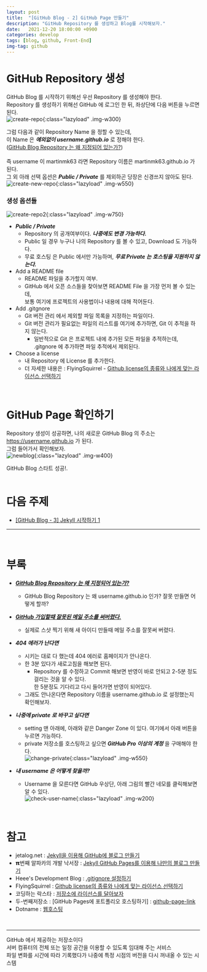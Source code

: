 ```yaml
---
layout: post
title:  "[GitHub Blog - 2] GitHub Page 만들기"
description: "GitHub Repository 를 생성하고 Blog를 시작해보자."
date:   2021-12-20 18:00:00 +0900
categories: develop
tags: [blog, github, Front-End]
img-tag: github
---
```


# GitHub Repository 생성
 GitHub Blog 를 시작하기 위해선 우선 
 <span class="tooltip" id="id-1">Repository</span> 를 생성해야 한다.  
 Repository 를 생성하기 위해선 GitHub 에 로그인 한 뒤, 좌상단에 다음 버튼을 누르면 된다.  
![create-repo](/assets/img/post-img/start-github-github/create-repo.png){:class="lazyload" .img-w300}


그럼 다음과 같이 Repository Name 을 정할 수 있는데,   
이 Name 은 ***예외없이 username.github.io*** 로 정해야 한다.   
([GitHub Blog Repository 는 왜 지정되어 있는가?][repository-link])  
<br>
즉 username 이 martinmk63 라면 Repository 이름은 martinmk63.github.io 가 된다.  
그 외 아래 선택 옵션은 ***Public / Private*** 를 제외하곤 당장은 신경쓰지 않아도 된다.  
![create-new-repo](/assets/img/post-img/start-github-github/create-new-repo.png){:class="lazyload" .img-w550}  


### 생성 옵션들 ###
![create-repo2](/assets/img/post-img/start-github-github/create-repo2.png){:class="lazyload" .img-w750}  

- ***Public / Private***
  - Repository 의 공개여부이다. ***나중에도 변경 가능하다.***
  - Public 일 경우 누구나 나의 Repository 를 볼 수 있고, Download 도 가능하다.
  - 무료 <span class="tooltip" id="id-2">호스팅</span> 은 Public 에서만 가능하며, ***무료 Private 는 호스팅을 지원하지 않는다.***
- Add a README file
  - README 파일을 추가할지 여부.
  - GitHub 에서 오픈 소스들을 찾아보면 README File 을 가장 먼저 볼 수 있는데,    
   보통 여기에 프로젝트의 사용법이나 내용에 대해 적어둔다.
- Add .gitgnore
  - Git
  <span class="tooltip" id="id-3">버전 관리</span> 에서 제외할 파일 목록을 지정하는 파일이다.
  - Git 버전 관리가 필요없는 파일의 리스트를 여기에 추가하면, Git 이 추적을 하지 않는다.
    - 일반적으로 Git 은 프로젝트 내에 추가된 모든 파일을 추적하는데, .gitgnore 에 추가하면 파일 추적에서 제외된다.
- Choose a license
  - 내 Repository 에 License 를 추가한다.
  - 더 자세한 내용은 : FlyingSquirrel - [Github license의 종류와 나에게 맞는 라이선스 선택하기][git-license-link]  
<br>

# GitHub Page 확인하기
Repository 생성이 성공하면, 나의 새로운 GitHub Blog 의 주소는 https://username.github.io 가 된다.  
그럼 들어가서 확인해보자.  
![newblog](/assets/img/post-img/start-github-github/newblog.png){:class="lazyload" .img-w400}      

GitHub Blog 스타트 성공!.  
<br>


# 다음 주제
- [[GitHub Blog - 3] Jekyll 시작하기 1][jekyll-link]  
<hr>
<br>

# 부록

- ***[GitHub Blog Repository 는 왜 지정되어 있는가?][repository-link]***
  - GitHub Blog Repository 는 왜 username.github.io 인가? 잘못 만들면 어떻게 할까?
  

- ***[GitHub 가입할때 잘못된 메일 주소를 써버렸다.][github-mail-error-link]***  
  - 실제로 스샷 찍기 위해 새 아이디 만들때 메일 주소를 잘못써 버렸다.  


- ***404 에러가 난다면*** 
  - 시키는 대로 다 했는데 404 에러로 홈페이지가 안나온다.
  - 한 3분 있다가 새로고침을 해보면 된다.  
    - Repository 를 수정하고 Commit 해보면 반영이 바로 안되고 2-5분 정도 걸리는 것을 알 수 있다.   
    한 5분정도 기다리고 다시 들어가면 반영이 되어있다.  
  - 그래도 안나온다면 Repository 이름을 username.github.io 로 설정했는지 확인해보자.


- ***나중에 private 로 바꾸고 싶다면***  
  - setting 맨 아래에, 아래와 같은 Danger Zone 이 있다. 여기에서 아래 버튼을 누르면 가능하다.  
  - private 저장소를 호스팅하고 싶으면 ***GitHub Pro 이상의 계정*** 을 구매해야 한다.   
  ![change-private](/assets/img/post-img/start-github-github/change-private.png){:class="lazyload" .img-w550}  



- ***내 username 은 어떻게 찾을까?***
  - Username 을 모른다면 GitHub 우상단, 아래 그림의 빨간 네모를 클릭해보면 알 수 있다.    
  ![check-user-name](/assets/img/post-img/start-github-github/check-user-name.png){:class="lazyload" .img-w200}

<br>

  
  
# 참고
- jetalog.net : [Jekyll을 이용해 GitHub에 블로그 만들기][jetalog-link]
- 𝝿번째 알파카의 개발 낙서장 : [Jekyll GitHub Pages를 이용해 나만의 블로그 만들기][알파카-link]
- Heee's Development Blog : [.gitignore 설정하기][gitignore-link]
- FlyingSquirrel : [Github license의 종류와 나에게 맞는 라이선스 선택하기][git-license-link]
- 코딩하는 락스타 : [저장소에 라이선스를 달아보자][corock-link]
- 두-번째저장소 : [GitHub Pages에 포트폴리오 호스팅하기] : [github-page-link]
- Dotname : [웹호스팅][webhosting-link]
<br>

<hr>
<div class="tooltip-desc">
  <div class="tooltip-description" id="desc-1">GitHub 에서 제공하는 저장소이다</div>
  <div class="tooltip-description" id="desc-2">서버 컴퓨터의 전체 또는 일정 공간을 이용할 수 있도록 임대해 주는 서비스</div>
  <div class="tooltip-description" id="desc-3">파일 변화를 시간에 따라 기록했다가 나중에 특정 시점의 버전을 다시 꺼내올 수 있는 시스템</div>
</div>

[github-mail-error-link]: /bugs/2021/12/20/github-join-email-error.html
[jetalog-link]: https://jetalog.net/86
[알파카-link]: https://blog.itcode.dev/posts/2021/06/06/jekyll-blog-prepare-git
[gitignore-link]: https://gmlwjd9405.github.io/2017/10/06/make-gitignore-file.html
[git-license-link]: https://flyingsquirrel.medium.com/github-license%EC%9D%98-%EC%A2%85%EB%A5%98%EC%99%80-%EB%82%98%EC%97%90%EA%B2%8C-%EB%A7%9E%EB%8A%94-%EB%9D%BC%EC%9D%B4%EC%84%A0%EC%8A%A4-%EC%84%A0%ED%83%9D%ED%95%98%EA%B8%B0-ae29925e8ff4
[corock-link]: https://corock.tistory.com/436
[github-page-link]: https://shxrecord.tistory.com/203
[webhosting-link]: https://www.dotname.co.kr/hosting/web/guide

[jekyll-link]: /develop/2021/12/21/blog-start-jekyll.html
[repository-link]: /study/2021/12/20/github-repository.html